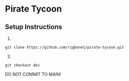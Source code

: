 # Pirate Tycoon

## Setup Instructions
1. 
```git
git clone https://github.com/rigbone1/pirate-tycoon.git
```
2. 
```git
git checkout dev
```

DO NOT COMMIT TO MAIN!